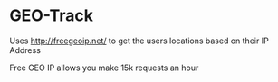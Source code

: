 # GEO-Track

Uses http://freegeoip.net/ to get the users locations based on their IP Address

Free GEO IP allows you make 15k requests an hour
